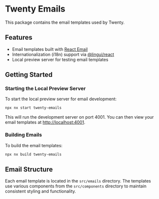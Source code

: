# Twenty Emails

This package contains the email templates used by Twenty.

## Features

- Email templates built with [React Email](https://react.email/)
- Internationalization (i18n) support via [@lingui/react](https://lingui.dev/)
- Local preview server for testing email templates

## Getting Started

### Starting the Local Preview Server

To start the local preview server for email development:

```bash
npx nx start twenty-emails
```

This will run the development server on port 4001. You can then view your email templates at [http://localhost:4001](http://localhost:4001).

### Building Emails

To build the email templates:

```bash
npx nx build twenty-emails
```

## Email Structure

Each email template is located in the `src/emails` directory. The templates use various components from the `src/components` directory to maintain consistent styling and functionality.
